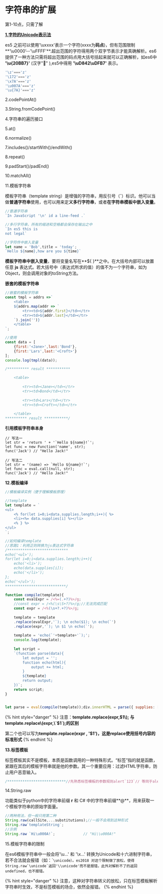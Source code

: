 # 字符串的扩展

第1-10点，只需了解

[**1.字符的Unicode表示法**](http://es6.ruanyifeng.com/#docs/string#%E5%AD%97%E7%AC%A6%E7%9A%84-Unicode-%E8%A1%A8%E7%A4%BA%E6%B3%95)

es5 之前可以使用'\uxxxx'表示一个字符\(xxxx为**码点**\)，但有范围限制**‘\u0000’--'\uFFFF'**.超出范围的字符得用两个双字节表示才能真确解析。es6提供了一种方法只需将超出范围的码点用大括号括起来就可以正确解析，如es6中 **'\u{20BB7}'** \(汉字"𐮷" \),es5中得用 **'\uD842\uDFB7'** 表示。

```javascript
'\z'==='z'
'\172'==='z'
'\x7A'==='z'
'\u007A'==='z'
'\u{7A}'==='z'
```

2.codePointAt\(\)

3.String.fromCodePoint\(\)

4.字符串的遍历接口

5.at\(\)

6.normalize\(\)

7.includes\(\)/startWith\(\)/endWith\(\)

8.repeat\(\)

9.padStart\(\)/padEnd\(\)

10.matchAll\(\)

11.模板字符串

模板字符串（template string）是增强的字符串，用反引号（**\`**）标识。他可以当做**普通字符串**使用，也可以用来定**义多行字符串**，或者**在字符串模板中嵌入变量**。

```javascript
//普通字符串
`In JavaScript '\n' id a line-feed .`

//多行字符串，所有的缩进和空格都会保存在输出之中
`In es5 this is 
not legal`

//字符传中嵌入变量
let name = 'Bob',title = 'today';
`Hello ${name},how are you ${time}`  


```

**模板字符串中嵌入变量**，要将变量名写在**${ }**之中。在大括号内部可以放置任意 **js** 表达式。若大括号中（表达式所求的值）的值不为一个字符串，如为Object，则会调用对象的toString方法。

**嵌套的模板字符串**

```javascript
//嵌套的模板字符串
const tmpl = addrs =>`
    <table>
    ${addrs.map(addr => `
        <tr><td>${addr.first}</td></tr>
        <tr><td>${addr.last}</td></tr>
    `).join('')}
    </table>
`;

//使用
const data = [
    {first:'<Jane>',last:'Bond'},
    {first:'Lars',last:'<Croft>'}
];
console.log(tmpl(data));

/********** result ***********

    <table>
    
        <tr><td><Jane></td></tr>
        <tr><td>Bond</td></tr>
    
        <tr><td>Lars</td></tr>
        <tr><td><Croft></td></tr>
    
    </table>
********** result ***********/
```

**引用模板字符串本身**

```text
// 写法一
let str = 'return ' + '`Hello ${name}!`';
let func = new Function('name', str);
func('Jack') // "Hello Jack!"

// 写法二
let str = '(name) => `Hello ${name}!`';
let func = eval.call(null, str);
func('Jack') // "Hello Jack!"
```

**12.模板编译**

```javascript
//模板编译实例（便于理解模板原理）

//template
let template = `
<ul>
    <% for(let i=0;i<data.supplies.length;i++){ %>
    <li><%= data.supplies[i] %></li>
    <% } %>
</ul>
`;

//如何编译template
//思路1：利用正则转换为js表达式字符串
/****************************
echo('<ul>');
for(let i=0;i<data.supplies.length;i++){
    echo('<li>');
    echo(data.supplies[i]);
    echo('</li>');
};
echo('</ul>');
****************************/

function compile(template){
    const evalExpr = /<%=(.+?)%>/g;
    //const expr = /<%(\s\S+?)%>/g;//无法完成匹配
    const expr = /<%(\s+?.+?)%>/g;
    
    template = template
    .replace(evalExpr,'`); \n echo($1); \n echo(`')
    .replace(expr,'`); \n $1 \n echo(`');
    
    template = 'echo(`'+template+'`);';
    console.log(template);
    
    let script =
    `(function parse(data){
        let output = '';
        function echo(html){
            output += html;
        }
        ${template}
        return output;
    })`;
    return script;
}


let parse = eval(compile(template));div.innerHTML = parse({ supplies: [ "broom", "mop", "cleaner" ] });
```

{% hint style="danger" %}
注意：**template.replace\(expr,$1\);  与  template.replace\(expr,\`$1\`\);的区别**

第二个也可以写为**template.replace\(expr , '$1'\)，这是replace使用括号内容的标准形式**
{% endhint %}

**13.标签模板**

标签模板其实不是模板，本质是函数调用的一种特殊形式。“标签”指的就是函数，紧跟在其后的模板字符串就是他的参数。其一个重要应用：过滤HTML字符串，防止用户恶意输入。

```javascript
/***************************//先熟悉标签模板的参数规则alert`123`// 等同于alert(123)----------------------------let a = 5;let b = 10;tag`Hello ${ a + b } world ${ a * b }`;// 等同于tag(['Hello ', ' world ', ''], 15, 50);***************************/let message =  SaferHTML`<p>${sender} has sent you a message.</p>`;function SaferHTML(templateData) {  let s = templateData[0];  for (let i = 1; i < arguments.length; i++) {    let arg = String(arguments[i]);    // Escape special characters in the substitution.    s += arg.replace(/&/g, "&amp;")            .replace(/</g, "&lt;")            .replace(/>/g, "&gt;");    // Don't escape special characters in the template.    s += templateData[i];  }  return s;}
```

14.String.raw

功能类似于python中的字符串前缀 **r** 和 C\# 中的字符串前缀**@**，用来获取一个模板字符串的原始字面量。

```javascript
//两种用法，但一般只用第二种
String.raw(callSite,...substitutions);//一般不会用到这种形式
String.raw`templateString`;
//示例
String.raw `Hi\u000A!`;             // "Hi\\u000A!"
```

15.模板字符串的限制

在es6模板字符串中一般会将'\u...' 和 '\x...' 转换为Unicode和十六进制字符串，若不合法就会报错（如：\```\unicode）。es2018 对这个限制做了放松，使得String.raw`\unicode`返回'\\unicode'而不是报错，此外对解析不了的返回undefined，也不报错。`` 

{% hint style="danger" %}
注意，这种对字符串转义的放松，只在标签模板解析字符串时生效，不是标签模板的场合，依然会报错。
{% endhint %}



